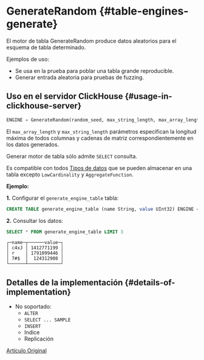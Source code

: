 # GenerateRandom {#table-engines-generate}

El motor de tabla GenerateRandom produce datos aleatorios para el esquema de tabla determinado.

Ejemplos de uso:

- Se usa en la prueba para poblar una tabla grande reproducible.
- Generar entrada aleatoria para pruebas de fuzzing.

## Uso en el servidor ClickHouse {#usage-in-clickhouse-server}

``` sql
ENGINE = GenerateRandom(random_seed, max_string_length, max_array_length)
```

El `max_array_length` y `max_string_length` parámetros especifican la longitud máxima de todos
columnas y cadenas de matriz correspondientemente en los datos generados.

Generar motor de tabla sólo admite `SELECT` consulta.

Es compatible con todos [Tipos de datos](../../data_types/index.md) que se pueden almacenar en una tabla excepto `LowCardinality` y `AggregateFunction`.

**Ejemplo:**

**1.** Configurar el `generate_engine_table` tabla:

``` sql
CREATE TABLE generate_engine_table (name String, value UInt32) ENGINE = GenerateRandom(1, 5, 3)
```

**2.** Consultar los datos:

``` sql
SELECT * FROM generate_engine_table LIMIT 3
```

``` text
┌─name─┬──────value─┐
│ c4xJ │ 1412771199 │
│ r    │ 1791099446 │
│ 7#$  │  124312908 │
└──────┴────────────┘
```

## Detalles de la implementación {#details-of-implementation}

- No soportado:
  - `ALTER`
  - `SELECT ... SAMPLE`
  - `INSERT`
  - Indice
  - Replicación

[Artículo Original](https://clickhouse.tech/docs/es/operations/table_engines/generate/) <!--hide-->
